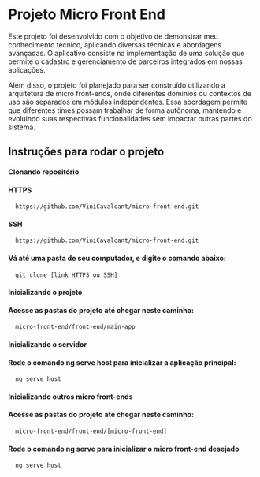 
# Projeto Micro Front End

Este projeto foi desenvolvido com o objetivo de demonstrar meu conhecimento técnico, aplicando diversas técnicas e abordagens avançadas. O aplicativo consiste na implementação de uma solução que permite o cadastro e gerenciamento de parceiros integrados em nossas aplicações.

Além disso, o projeto foi planejado para ser construído utilizando a arquitetura de micro front-ends, onde diferentes domínios ou contextos de uso são separados em módulos independentes. Essa abordagem permite que diferentes times possam trabalhar de forma autônoma, mantendo e evoluindo suas respectivas funcionalidades sem impactar outras partes do sistema.



## Instruções para rodar o projeto

#### Clonando repositório

#### HTTPS
```
  https://github.com/ViniCavalcant/micro-front-end.git
```

#### SSH
```
  https://github.com/ViniCavalcant/micro-front-end.git
```

#### Vá até uma pasta de seu computador, e digite o comando abaixo:
```
  git clone [link HTTPS ou SSH]
```



#### Inicializando o projeto

#### Acesse as pastas do projeto até chegar neste caminho:
```
  micro-front-end/front-end/main-app
```



#### Inicializando o servidor

#### Rode o comando ng serve host para inicializar a aplicação principal:
```
  ng serve host
```



#### Inicializando outros micro front-ends

#### Acesse as pastas do projeto até chegar neste caminho:
```
  micro-front-end/front-end/[micro-front-end]
```

#### Rode o comando ng serve para inicializar o micro front-end desejado
```
  ng serve host
```
